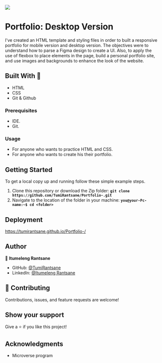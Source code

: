 ![](https://img.shields.io/badge/Microverse-blueviolet) 

# Portfolio: Desktop Version

I've created an HTML template and styling files in order to built a responsive portfolio for mobile version and desktop version. The objectives were to understand how to parse a Figma design to create a UI. Also, to apply the use of flexbox to place elements in the page, build a personal portfolio site, and use images and backgrounds to enhance the look of the website.

## Built With 🔨

- HTML
- CSS
- Git & Github

### Prerequisites

- IDE.
- Git.

### Usage

- For anyone who wants to practice HTML and CSS.
- For anyone who wants to create his their portfolio.

## Getting Started
To get a local copy up and running follow these simple example steps.

1. Clone this repository or download the Zip folder:
**``git clone https://github.com/TumiRantsane/Portfolio-.git``**
2. Navigate to the location of the folder in your machine:
**``you@your-Pc-name:~$ cd <folder>``**

## Deployment

https://tumirantsane.github.io/Portfolio-/

## Author

👤 **Itumeleng Rantsane**

- GitHub: [@TumiRantsane](https://github.com/TumiRantsane)
- LinkedIn: [@Itumeleng Rantsane](https://www.linkedin.com/in/itumeleng-rantsane-552a44244/)

## 🤝 Contributing

Contributions, issues, and feature requests are welcome!

## Show your support

Give a ⭐️ if you like this project!

## Acknowledgments

- Microverse program
